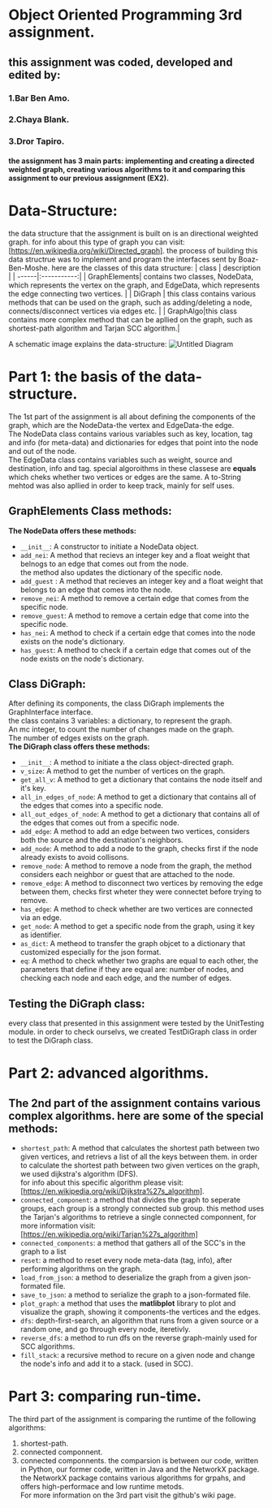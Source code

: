 # **Object Oriented Programming 3rd assignment.**
## this assignment was coded, developed and edited by:
### 1.Bar Ben Amo.
### 2.Chaya Blank.
### 3.Dror Tapiro.
#### the assignment has 3 main parts: implementing and creating a directed weighted graph, creating various algorithms to it and comparing this assignment to  our previous assignment (EX2).

Data-Structure:
=======
the data structure that the assignment is built on is an directional weighted graph.
for info about this type of graph you can visit: [https://en.wikipedia.org/wiki/Directed_graph].
the process of building this data structrue was to implement and program the interfaces sent by Boaz-Ben-Moshe.
here are the classes of this data structure:
| class | description |
| ------|:-----------:|
| GraphElements| contains two classes, NodeData, which represents the vertex on the graph, and EdgeData, which represents the edge connecting two vertices. |
| DiGraph | this class contains various methods that can be used on the graph, such as adding/deleting a node, connects/disconnect vertices via edges etc. |
| GraphAlgo|this class contains more complex method that can be apllied on the graph, such as shortest-path algorithm and Tarjan SCC algorithm.|

A schematic image explains the data-structure: ![Untitled Diagram](https://user-images.githubusercontent.com/74138342/104132133-14854980-5384-11eb-8715-5caedef0fba3.jpg)


Part 1: the basis of the data-structure.
========
The 1st part of the assignment is all about defining the components of the graph, which are the NodeData-the vertex and EdgeData-the edge.<br />
The NodeData class contains various variables such as key, location, tag and info (for meta-data) and dictionaries for edges that point into the node
and out of the node. <br />
The EdgeData class contains variables such as weight, source and destination, info and tag.
special algoroithms in these classese are **equals** which cheks whether two vertices or edges are the same.
A to-String mehtod was also apllied in order to keep track, mainly for self uses. 

GraphElements Class methods:
------------------
**The NodeData offers these methods:**
* ```__init__```: A constructor to initiate a NodeData object.
* ```add_nei```: A method that recievs an integer key and a float weight that belnogs to an edge that comes out from the node.<br />
the method also updates the dictionary 
of the specific node.<br />
* ```add_guest``` : A method that recieves an integer key and a float weight that belongs to an edge that comes into the node.<br />
* ```remove_nei```: A method to remove a certain edge that comes from the specific node.
* ```remove_guest```: A method to remove a certain edge that come into the specific node.
* ```has_nei```: A method to check if a certain edge that comes into the node exists on the node's dictionary.
* ```has_guest```: A method to check if a certain edge that comes out of the node exists on the node's dictionary.<br />

Class DiGraph:
--------------
After defining its components, the class DiGraph implements the GraphInterface interface.<br />
the class contains 3 variables: a dictionary, to represent the graph.<br />
An mc integer, to count the number of changes made on the graph.<br />
The number of edges exists on the graph.<br />
**The DiGraph class offers these methods:**
* ```__init__```: A method to initiate a the class object-directed graph.
* ```v_size```: A method to get the number of vertices on the graph.
* ```get_all_v```: A method to get a dictionary that contains the node itself and it's key.
* ```all_in_edges_of_node```: A method to get a dictionary that contains all of the edges that comes into a specific node.
* ```all_out_edges_of_node```: A method to get a dictionary that contains all of the edges that comes out from a specific node.
* ```add_edge```: A method to add an edge between two vertices, considers both the source and the destination's neighbors.
* ```add_node```: A method to add a node to the graph, checks first if the node already exists to avoid collisons.
* ```remove_node```: A method to remove a node from the graph, the method considers each neighbor or guest that are attached to the node.
* ```remove_edge```: A method to disconnect two vertices by removing the edge between them, checks first wheter they were connectet before trying to remove.
* ```has_edge```: A method to check whether are two vertices are connected via an edge.
* ```get_node```: A method to get a specific node from the graph, using it key as identifier.
* ```as_dict```: A metheod to transfer the graph objcet to a dictionary that customized especially for the json format.
* ```eq```: A method to check whether two graphs are equal to each other, the parameters that define if they are equal are: number of nodes, and checking each node and each edge, and the number of edges.

Testing the DiGraph class:
------------------
every class that presented in this assignment were tested by the UnitTesting module.
in order to check ourselvs, we created TestDiGraph class in order to test the DiGraph class.


Part 2: advanced algorithms.
==========================
The 2nd part of the assignment contains various complex algorithms.
here are some of the special methods:
----------------
* ```shortest_path```: A method that calculates the shortest path between two given vertices, and retrievs a list of all the keys between them.
in order to calculate the shortest path between two given vertices on the graph, we used dijkstra's algorithm (DFS).<br />
for info about this specific algorithm please visit: [https://en.wikipedia.org/wiki/Dijkstra%27s_algorithm].
* ```connected_component```: a method that divides the graph to seperate groups, each group is a strongly connected sub group.
 this method uses the Tarjan's algorithms to retrieve a single connected componnent, for more information visit: [https://en.wikipedia.org/wiki/Tarjan%27s_algorithm]<br />
* ```connected_components```: a method that gathers all of the SCC's in the graph to a list
* ```reset```: a method to reset every node meta-data (tag, info), after performing algorithms on the graph.
* ```load_from_json```: a method to deserialize the graph from a given json-formated file.
* ```save_to_json```: a method to serialize the graph to a json-formated file.
* ```plot_graph```: a method that uses the **matlibplot** library to plot and visualize the graph, showing it components-the vertices and the edges.
* ```dfs```: depth-first-search, an algorithm that runs from a given source or a random one, and go through every node, iteretivly.
* ```reverse_dfs```: a method to run dfs on the reverse graph-mainly used for SCC algorithms.
* ```fill_stack```: a recursive method to recure on a given node and change the node's info and add it to a stack. (used in SCC).


Part 3: comparing run-time.
==========================

The third part of the assignment is comparing the runtime of the following algorithms:<br />
1. shortest-path.
2. connected componnent.
3. connected componnents.
the comparsion is between our code, written in Python, our former code, written in Java and the NetworkX package.<br />
the NetworkX package contains various algorithms for grpahs, and offers high-performace and low runtime metods.<br />
For more information on the 3rd part visit the github's wiki page.




